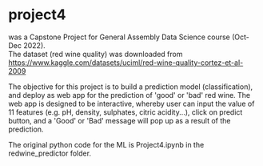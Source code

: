 # project4
was a Capstone Project for General Assembly Data Science course (Oct-Dec 2022).  
The dataset (red wine quality) was downloaded from
https://www.kaggle.com/datasets/uciml/red-wine-quality-cortez-et-al-2009

The objective for this project is to build a prediction model (classification), and deploy as web app
for the prediction of 'good' or 'bad' red wine.  The web app is designed to be interactive, whereby user
can input the value of 11 features (e.g. pH, density, sulphates, citric acidity...), click on predict button,
and a 'Good' or 'Bad' message will pop up as a result of the prediction. 

The original python code for the ML is Project4.ipynb in the redwine_predictor folder.
